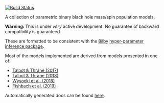 [![Build Status](https://travis-ci.com/ColmTalbot/gwpopulation.svg?branch=master)](https://travis-ci.com/ColmTalbot/gwpopulation)

A collection of parametric binary black hole mass/spin population models.

**Warning:** This is under _very_ active development. No guarantee of backward compatibility is guaranteed.

These are formatted to be consistent with the [Bilby](https://git.ligo.org/lscsoft/bilby) [hyper-parameter inference package](https://lscsoft.docs.ligo.org/bilby/hyperparameters.html).

Most of the models implemented are derived from models presented in one of:
- [Talbot & Thrane (2017)](https://arxiv.org/abs/1704.08370)
- [Talbot & Thrane (2018)](https://arxiv.org/abs/1801.02699)
- [Wysocki et al. (2018)](https://arxiv.org/abs/1805.06442)
- [Fishbach et al. (2019)](https://arxiv.org/abs/1805.10270)

Automatically generated docs can be found [here](https://colm.talbot.docs.ligo.org/population/).
